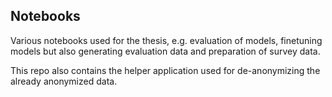 ## Notebooks

Various notebooks used for the thesis, e.g. evaluation of models, finetuning models but also generating evaluation data and preparation of survey data.

This repo also contains the helper application used for de-anonymizing the already anonymized data.